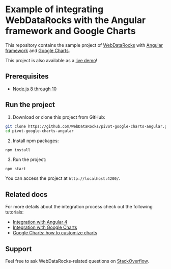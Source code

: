 # Example of integrating WebDataRocks with the Angular framework and Google Charts 

This repository contains the sample project of [WebDataRocks](https://www.webdatarocks.com/) with [Angular framework](https://angular.io/) and [Google Charts](https://developers.google.com/chart/).

This project is also available as a [live demo](https://codesandbox.io/s/6x4zx3xljr)!


## Prerequisites

- [Node.js 8 through 10](https://nodejs.org/en/)

## Run the project
1. Download or clone this project from GitHub:
```bash
git clone https://github.com/WebDataRocks/pivot-google-charts-angular.git
cd pivot-google-charts-angular
```
2. Install npm packages:
```
npm install
```
3. Run the project:
```
npm start
```
You can access the project at `http://localhost:4200/`.

## Related docs
For more details about the integration process check out the following tutorials:

* [Integration with Angular 4](https://www.webdatarocks.com/doc/integration-with-angular/)
* [Integration with Google Charts](https://www.webdatarocks.com/doc/integration-with-google-charts/)
* [Google Charts: how to customize charts](https://developers.google.com/chart/interactive/docs/customizing_charts)

## Support
Feel free to ask WebDataRocks-related questions on [StackOverflow](https://stackoverflow.com/questions/tagged/webdatarocks).
